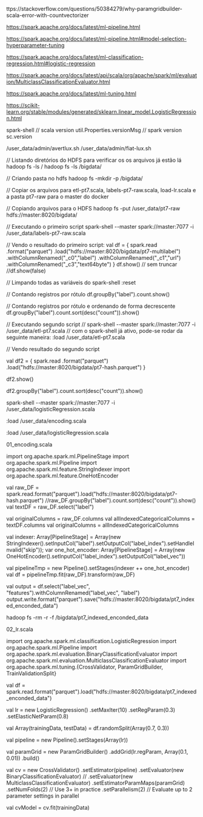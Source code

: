 ttps://stackoverflow.com/questions/50384279/why-paramgridbuilder-scala-error-with-countvectorizer

https://spark.apache.org/docs/latest/ml-pipeline.html

https://spark.apache.org/docs/latest/ml-pipeline.html#model-selection-hyperparameter-tuning

https://spark.apache.org/docs/latest/ml-classification-regression.html#logistic-regression

https://spark.apache.org/docs/latest/api/scala/org/apache/spark/ml/evaluation/MulticlassClassificationEvaluator.html

https://spark.apache.org/docs/latest/ml-tuning.html

https://scikit-learn.org/stable/modules/generated/sklearn.linear_model.LogisticRegression.html


spark-shell
// scala version
util.Properties.versionMsg
// spark version
sc.version 


/user_data/admin/avertlux.sh
/user_data/admin/fiat-lux.sh

// Listando diretórios do HDFS para verificar os os arquivos já estão lá
hadoop fs -ls /
hadoop fs -ls /bigdata/

// Criando pasta no hdfs
hadoop fs -mkdir -p /bigdata/

// Copiar os arquivos para etl-pt7.scala, labels-pt7-raw.scala, load-lr.scala e a pasta pt7-raw para  o master do docker

// Copiando arquivos para o HDFS
hadoop fs -put /user_data/pt7-raw hdfs://master:8020/bigdata/

// Executando o primeiro script
spark-shell --master spark://master:7077 -i /user_data/labels-pt7-raw.scala

// Vendo o resultado do primeiro script:
val df = { 
	spark.read
	.format("parquet")
	.load("hdfs://master:8020/bigdata/pt7-multilabel")
	.withColumnRenamed("_c0","label")
	.withColumnRenamed("_c1","url")
	.withColumnRenamed("_c3","text64byte")
}
df.show()
// sem truncar
//df.show(false) 

// Limpando todas as variáveis do spark-shell
:reset

// Contando registros por rótulo
df.groupBy("label").count.show()

// Contando registros por rótulo e ordenando de forma decrescente
df.groupBy("label").count.sort(desc("count")).show()

// Executando segundo script
// spark-shell --master spark://master:7077 -i /user_data/etl-pt7.scala
// com o spark-shell já ativo, pode-se rodar da seguinte maneira:
:load /user_data/etl-pt7.scala

// Vendo resultado do segundo script

val df2 = { 
	spark.read
	.format("parquet")
	.load("hdfs://master:8020/bigdata/pt7-hash.parquet")
}

df2.show()

df2.groupBy("label").count.sort(desc("count")).show()

spark-shell --master spark://master:7077 -i /user_data/logisticRegression.scala

:load /user_data/encoding.scala

:load /user_data/logisticRegression.scala






01_encoding.scala

import org.apache.spark.ml.PipelineStage
import org.apache.spark.ml.Pipeline
import org.apache.spark.ml.feature.StringIndexer
import org.apache.spark.ml.feature.OneHotEncoder

val raw_DF = spark.read.format("parquet").load("hdfs://master:8020/bigdata/pt7-hash.parquet")
//raw_DF.groupBy("label").count.sort(desc("count")).show()
val textDF = raw_DF.select("label")

val originalColumns = raw_DF.columns
val allIndexedCategoricalColumns = textDF.columns
val originalColumns = allIndexedCategoricalColumns

val indexer: Array[PipelineStage] = Array(new StringIndexer().setInputCol("label").setOutputCol("label_index").setHandleInvalid("skip"));
var one_hot_encoder: Array[PipelineStage] = Array(new OneHotEncoder().setInputCol("label_index").setOutputCol("label_vec"))

val pipelineTmp = new Pipeline().setStages(indexer ++ one_hot_encoder)
val df = pipelineTmp.fit(raw_DF).transform(raw_DF)

val output = df.select("label_vec", "features").withColumnRenamed("label_vec", "label")
output.write.format("parquet").save("hdfs://master:8020/bigdata/pt7_indexed_enconded_data")   


hadoop fs -rm -r -f /bigdata/pt7_indexed_enconded_data



02_lr.scala



import org.apache.spark.ml.classification.LogisticRegression
import org.apache.spark.ml.Pipeline
import org.apache.spark.ml.evaluation.BinaryClassificationEvaluator
import org.apache.spark.ml.evaluation.MulticlassClassificationEvaluator
import org.apache.spark.ml.tuning.{CrossValidator, ParamGridBuilder, TrainValidationSplit}

val df = spark.read.format("parquet").load("hdfs://master:8020/bigdata/pt7_indexed_enconded_data")

val lr = new LogisticRegression()
  .setMaxIter(10)
  .setRegParam(0.3)
  .setElasticNetParam(0.8)

val Array(trainingData, testData) = df.randomSplit(Array(0.7, 0.3))

val pipeline = new Pipeline().setStages(Array(lr))

val paramGrid = new ParamGridBuilder()
  .addGrid(lr.regParam, Array(0.1, 0.01))
  .build()

val cv = new CrossValidator()
  .setEstimator(pipeline)
  .setEvaluator(new BinaryClassificationEvaluator)
//   .setEvaluator(new MulticlassClassificationEvaluator)
  .setEstimatorParamMaps(paramGrid)
  .setNumFolds(2)  // Use 3+ in practice
  .setParallelism(2)  // Evaluate up to 2 parameter settings in parallel

val cvModel = cv.fit(trainingData)

